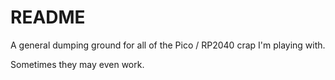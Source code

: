 # README

A general dumping ground for all of the Pico / RP2040 crap I'm playing with.

Sometimes they may even work.
